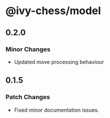 # @ivy-chess/model

## 0.2.0

### Minor Changes

- Updated move processing behaviour

## 0.1.5

### Patch Changes

- Fixed minor documentation issues.
